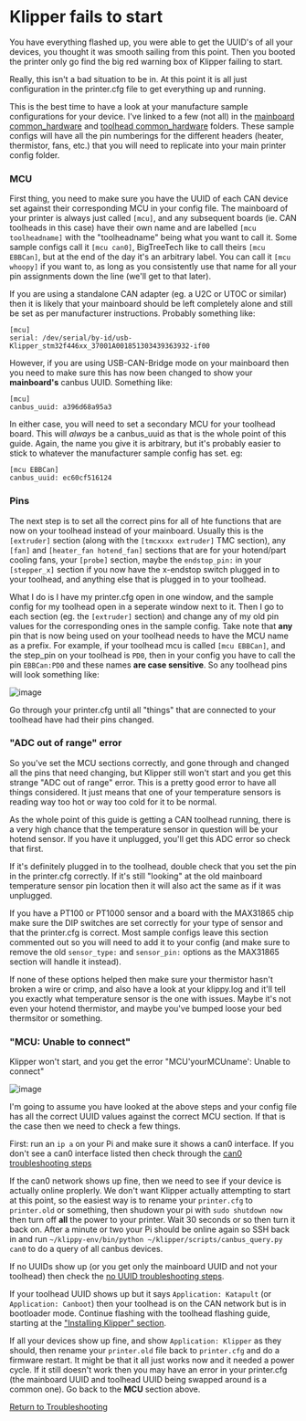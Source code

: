 # Klipper fails to start

You have everything flashed up, you were able to get the UUID's of all your devices, you thought it was smooth sailing from this point. Then you booted the printer only go find the big red warning box of Klipper failing to start.

Really, this isn't a bad situation to be in. At this point it is all just configuration in the printer.cfg file to get everything up and running. 

This is the best time to have a look at your manufacture sample configurations for your device. I've linked to a few (not all) in the [mainboard common_hardware](../mainboard_flashing/common_hardware) and [toolhead common_hardware](../toolhead_flashing/common_hardware) folders. These sample configs will have all the pin numberings for the different headers (heater, thermistor, fans, etc.) that you will need to replicate into your main printer config folder.

### MCU

First thing, you need to make sure you have the UUID of each CAN device set against their corresponding MCU in your config file. 
The mainboard of your printer is always just called `[mcu]`, and any subsequent boards (ie. CAN toolheads in this case) have their own name and are labelled `[mcu toolheadname]` with the "toolheadname" being what you want to call it. Some sample configs call it `[mcu can0]`, BigTreeTech like to call theirs `[mcu EBBCan]`, but at the end of the day it's an arbitrary label. You can call it `[mcu whoopy]` if you want to, as long as you consistently use that name for all your pin assignments down the line (we'll get to that later).

If you are using a standalone CAN adapter (eg. a U2C or UTOC or similar) then it is likely that your mainboard should be left completely alone and still be set as per manufacturer instructions. Probably something like:

```
[mcu]
serial: /dev/serial/by-id/usb-Klipper_stm32f446xx_37001A001851303439363932-if00
```
However, if you are using USB-CAN-Bridge mode on your mainboard then you need to make sure this has now been changed to show your **mainboard's** canbus UUID. Something like:
```
[mcu]
canbus_uuid: a396d68a95a3
```
In either case, you will need to set a secondary MCU for your toolhead board. This will *always* be a canbus_uuid as that is the whole point of this guide.
Again, the name you give it is arbitrary, but it's probably easier to stick to whatever the manufacturer sample config has set.
eg:
```
[mcu EBBCan]
canbus_uuid: ec60cf516124
```

### Pins

The next step is to set all the correct pins for all of hte functions that are now on your toolhead instead of your mainboard. Usually this is the `[extruder]` section (along with the `[tmcxxxx extruder]` TMC section), any `[fan]` and `[heater_fan hotend_fan]` sections that are for your hotend/part cooling fans, your `[probe]` section, maybe the `endstop_pin:` in your `[stepper_x]` section if you now have the x-endstop switch plugged in to your toolhead, and anything else that is plugged in to your toolhead.

What I do is I have my printer.cfg open in one window, and the sample config for my toolhead open in a seperate window next to it. Then I go to each section (eg. the `[extruder]` section) and change any of my old pin values for the corresponding ones in the sample config. Take note that **any** pin that is now being used on your toolhead needs to have the MCU name as a prefix. For example, if your toolhead mcu is called `[mcu EBBCan]`, and the step_pin on your toolhead is `PD0`, then in your config you have to call the pin `EBBCan:PD0` and these names **are case sensitive**. So any toolhead pins will look something like:

![image](https://github.com/Esoterical/voron_canbus/assets/124253477/f4864243-5f7e-47ee-82b2-fc0f1d9df8e5)

Go through your printer.cfg until all "things" that are connected to your toolhead have had their pins changed.

### "ADC out of range" error

So you've set the MCU sections correctly, and gone through and changed all the pins that need changing, but Klipper still won't start and you get this strange "ADC out of range" error. This is a pretty good error to have all things considered. It just means that one of your temperature sensors is reading way too hot or way too cold for it to be normal. 

As  the whole point of this guide is getting a CAN toolhead running, there is a very high chance that the temperature sensor in question will be your hotend sensor. If you have it unplugged, you'll get this ADC error so check that first.

If it's definitely plugged in to the toolhead, double check that you set the pin in the printer.cfg correctly. If it's still "looking" at the old mainboard temperature sensor pin location then it will also act the same as if it was unplugged.

If you have a PT100 or PT1000 sensor and a board with the MAX31865 chip make sure the DIP switches are set correctly for your type of sensor and that the printer.cfg is correct. Most sample configs leave this section commented out so you will need to add it to your config (and make sure to remove the old `sensor_type:` and `sensor_pin:` options as the MAX31865 section will handle it instead).

If none of these options helped then make sure your thermistor hasn't broken a wire or crimp, and also have a look at your klippy.log and it'll tell you exactly what temperature sensor is the one with issues. Maybe it's not even your hotend thermistor, and maybe you've bumped loose your bed thermsitor or something.

### "MCU: Unable to connect"

Klipper won't start, and you get the error "MCU'yourMCUname': Unable to connect"

![image](https://github.com/Esoterical/voron_canbus/assets/124253477/491e4654-981b-4a8b-be36-6d65c907fa95)

I'm going to assume you have looked at the above steps and your config file has all the correct UUID values against the correct MCU section. If that is the case then we need to check a few things.

First: run an `ip a` on your Pi and make sure it shows a can0 interface. If you don't see a can0 interface listed then check through the [can0 troubleshooting steps](./no_can0.md)

If the can0 network shows up fine, then we need to see if your device is actually online proplerly. We don't want Klipper actually attempting to start at this point, so the easiest way is to rename your `printer.cfg` to `printer.old` or something, then shudown your pi with `sudo shutdown now` then turn off **all** the power to your printer. Wait 30 seconds or so then turn it back on. After a minute or two your Pi should be online again so SSH back in and run `~/klippy-env/bin/python ~/klipper/scripts/canbus_query.py can0` to do a query of all canbus devices. 

If no UUIDs show up (or you get only the mainboard UUID and not your toolhead) then check the [no UUID troubleshooting steps](./no_uuid.md). 

If your toolhead UUID shows up but it says `Application: Katapult` (or `Application: Canboot`) then your toolhead is on the CAN network but is in bootloader mode. Continue flashing with the toolhead flashing guide, starting at the ["Installing Klipper" section](../toolhead_flashing#installing-klipper).

If all your devices show up fine, and show `Application: Klipper` as they should, then rename your `printer.old` file back to `printer.cfg` and do a firmware restart. It might be that it all just works now and it needed a power cycle. If it still doesn't work then you may have an error in your printer.cfg (the mainboard UUID and toolhead UUID being swapped around is a common one). Go back to the **MCU** section above.


[Return to Troubleshooting](./)
